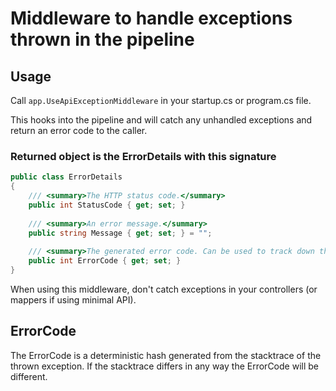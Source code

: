 # Middleware to handle exceptions thrown in the pipeline

## Usage
Call `app.UseApiExceptionMiddleware` in your startup.cs or program.cs file.

This hooks into the pipeline and will catch any unhandled exceptions and return an error code to the caller.

### Returned object is the ErrorDetails with this signature
```csharp
public class ErrorDetails
{
    /// <summary>The HTTP status code.</summary>
    public int StatusCode { get; set; }
    
    /// <summary>An error message.</summary>
    public string Message { get; set; } = "";
    
    /// <summary>The generated error code. Can be used to track down the error in the logs.</summary>
    public int ErrorCode { get; set; }
}
```

When using this middleware, don't catch exceptions in your controllers (or mappers if using minimal API).

## ErrorCode
The ErrorCode is a deterministic hash generated from the stacktrace of the thrown exception. If the stacktrace differs in any way the ErrorCode will be different.

